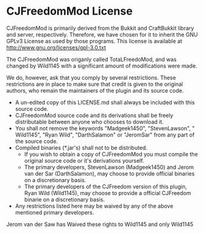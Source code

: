 # CJFreedomMod License #
CJFreedomMod is primarily derived from the Bukkit and CraftBukkit library and server, respectively. Therefore, we have chosen for it to inherit the GNU GPLv3 License as used by those programs. This license is available at http://www.gnu.org/licenses/gpl-3.0.txt

The CJFreedomMod was origanly called TotaLFreedoMod, and was changed by Wild1145 with a significant amount of modifications were made. 

We do, however, ask that you comply by several restrictions. These restrictions are in place to make sure that credit is given to the original authors, who remain the maintainers of the plugin and its source code.
* A un-edited copy of this LICENSE.md shall always be included with this source code.
* CJFreedomMod source code and its derivations shall be freely distributable between anyone who chooses to download it.
* You shall not remove the keywords "Madgeek1450", "StevenLawson", " Wild1145", "Ryan Wild", "DarthSalamon" or "JeromSar" from any part of the source code.
* Compiled binaries (*.jar's) shall not to be distributed.
  * If you wish to obtain a copy of CJFreedomMod you must compile the original source code or it's derivations yourself.
  * The primary developers, StevenLawson (Madgeek1450) and Jerom van der Sar (DarthSalamon), may choose to provide official binaries on a discretionary basis.
  * The primary developers of the CJFreedom version of this plugin, Ryan Wild (Wild1145), may choose to provide a official CJFreedom binarie on a discretionary basis.
* Any restrictions listed here may be waived by any of the above mentioned primary developers.

Jerom van der Saw has Waived these rights to Wild1145 and only Wild1145
